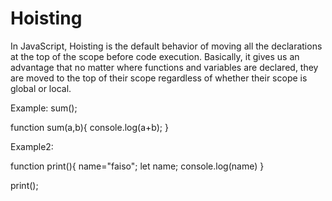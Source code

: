 # Hoisting

In JavaScript, Hoisting is the default behavior of moving all the declarations at the top of the scope before code execution. Basically, it gives us an advantage that no matter where functions and variables are declared, they are moved to the top of their scope regardless of whether their scope is global or local. 

Example:
  sum();

function sum(a,b){
  console.log(a+b);
}  

Example2:

function print(){
name="faiso";
let name;
console.log(name)
}

print();